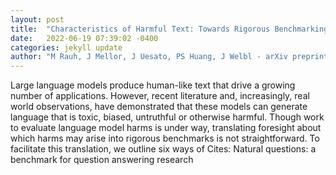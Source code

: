 ```yaml
---
layout: post
title:  "Characteristics of Harmful Text: Towards Rigorous Benchmarking of Language Models"
date:   2022-06-19 07:39:02 -0400
categories: jekyll update
author: "M Rauh, J Mellor, J Uesato, PS Huang, J Welbl - arXiv preprint arXiv , 2022"
---
```

Large language models produce human-like text that drive a growing number of applications. However, recent literature and, increasingly, real world observations, have demonstrated that these models can generate language that is toxic, biased, untruthful or otherwise harmful. Though work to evaluate language model harms is under way, translating foresight about which harms may arise into rigorous benchmarks is not straightforward. To facilitate this translation, we outline six ways of 
Cites: Natural questions: a benchmark for question answering research